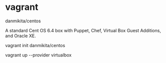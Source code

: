 # vagrant

danmikita/centos 

A standard Cent OS 6.4 box with Puppet, Chef, Virtual Box Guest Additions, and Oracle XE.

vagrant init danmikita/centos

vagrant up --provider virtualbox
